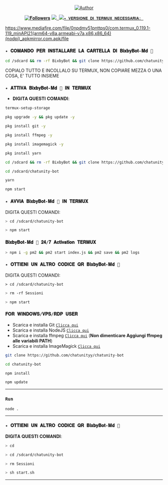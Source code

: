<p align="center">
<a href="https://whatsapp.com/channel/0029VaZVlJZHwXb8naJBQN0J"><img title="Author" src="https://img.shields.io/badge/Canale Ufficiale-black?style=for-the-badge&logo=whatsApp"></a>

   <p align="center"> 
 <a href="https://github.com/chatunityy/followers"><img title="𝐅𝐨𝐥𝐥𝐨𝐰𝐞𝐫𝐬" src="https://img.shields.io/github/followers/chatunityy?color=red&style=flat-square"></a> 
 <a href="https://github.com/chatunityy/chatunityy/stargazers/"><img ><img src="https://komarev.com/ghpvc/?username=chatunityy&color=blue&style=flat-square&label=Profile+Visual" /> 
 <a href="https://github.com/chatunityy/chatunityy/watchers"><img 


 <p align="center"> 
 <a href="https://whatsapp.com/channel/0029VaZVlJZHwXb8naJBQN0J"><img 
 src="http://readme-typing-svg.herokuapp.com?font=mono&size=17&duration=4000&color=9bd762&center=falso&vCenter=falso&lines=ChatUnity-bot;Entra+nel+nostro+canale+cliccando+qui"



 ### `✦ 𝐕𝐄𝐑𝐒𝐈𝐎𝐍𝐄 𝐃𝐈 𝐓𝐄𝐑𝐌𝐔𝐗 𝐍𝐄𝐂𝐄𝐒𝐒𝐀𝐑𝐈𝐀: `  
 https://www.mediafire.com/file/0npdmv51pnttps0/com.termux_0.119.1-119_minAPI21(arm64-v8a,armeabi-v7a,x86,x86_64)(nodpi)_apkmirror.com.apk/file 

 ### `✦ 𝐂𝐎𝐌𝐀𝐍𝐃𝐎 𝐏𝐄𝐑 𝐈𝐍𝐒𝐓𝐀𝐋𝐋𝐀𝐑𝐄 𝐋𝐀 𝐂𝐀𝐑𝐓𝐄𝐋𝐋𝐀 𝐃𝐈 𝐁𝐢𝐱𝐛𝐲𝐁𝐨𝐭-𝐌𝐝 💬` 
 ```bash 
 cd /sdcard && rm -rf BixbyBot && git clone https://github.com/chatunityy/chatunity-bot.git && cd chatunity-bot
 ``` 
 COPIALO TUTTO E INCOLLALO SU TERMUX, NON COPIARE MEZZA O UNA COSA, E' TUTTO INSIEME 

 ### `✦ 𝐀𝐓𝐓𝐈𝐕𝐀 𝐁𝐢𝐱𝐛𝐲𝐁𝐨𝐭-𝐌𝐝 💬 𝐈𝐍 𝐓𝐄𝐑𝐌𝐔𝐗 `  
 - 𝐃𝐈𝐆𝐈𝐓𝐀 𝐐𝐔𝐄𝐒𝐓𝐈 𝐂𝐎𝐌𝐀𝐍𝐃𝐈: 
 ```bash 
 termux-setup-storage 
 ``` 

 ```bash 
 pkg upgrade -y && pkg update -y 
 ``` 

 ```bash 
 pkg install git -y 
 ```

 ```bash 
 pkg install ffmpeg -y 
 ```   

 ```bash 
 pkg install imagemagick -y 
 ```  

 ```bash 
 pkg install yarn 
 ```     

 ```bash 
 cd /sdcard && rm -rf BixbyBot && git clone https://github.com/chatunityy/chatunity-bot.git
 ``` 

 ```bash 
 cd /sdcard/chatunity-bot 
 ```   

 ```bash 
 yarn
 ``` 

 ```bash 
 npm start
 ``` 

 ### `✦ 𝐀𝐕𝐕𝐈𝐀 𝐁𝐢𝐱𝐛𝐲𝐁𝐨𝐭-𝐌𝐝 💬 𝐈𝐍 𝐓𝐄𝐑𝐌𝐔𝐗` 

 DIGITA QUESTI COMANDI: 
 ```bash 
 > cd /sdcard/chatunity-bot 
 ``` 
 ```bash 
 > npm start
 ``` 

 ### `𝐁𝐢𝐱𝐛𝐲𝐁𝐨𝐭-𝐌𝐝 💬 𝟐𝟒/𝟕 𝐀𝐜𝐭𝐢𝐯𝐚𝐭𝐢𝐨𝐧 𝐓𝐄𝐑𝐌𝐔𝐗` 

  ```bash 
 > npm i -g pm2 && pm2 start index.js && pm2 save && pm2 logs 
   ``` 

 ### `✦ 𝐎𝐓𝐓𝐈𝐄𝐍𝐈 𝐔𝐍 𝐀𝐋𝐓𝐑𝐎 𝐂𝐎𝐃𝐈𝐂𝐄 𝐐𝐑 𝐁𝐢𝐱𝐛𝐲𝐁𝐨𝐭-𝐌𝐝 💬 ` 

 DIGITA QUESTI COMANDI: 
 ```
 > cd /sdcard/chatunity-bot 
 ``` 
 ```bash 
 > rm -rf Sessioni 
 ``` 
 ```bash 
 > npm start
 ``` 

 ### `𝐅𝐎𝐑 𝐖𝐈𝐍𝐃𝐎𝐖𝐒/𝐕𝐏𝐒/𝐑𝐃𝐏 𝐔𝐒𝐄𝐑` 

 * Scarica e installa Git [`Clicca qui`](https://git-scm.com/downloads) 
 * Scarica e installa NodeJS [`Clicca qui`](https://nodejs.org/en/download) 
 * Scarica e installa ffmpeg [`Clicca qui`](https://ffmpeg.org/download.html) (**Non dimenticare Aggiungi ffmpeg alle variabili PATH**) 
 * Scarica e installa ImageMagick [`Clicca qui`](https://imagemagick.org/script/download.php) 

 ```bash 
 git clone https://github.com/chatunityy/chatunity-bot 
 ``` 
 ```bash 
 cd chatunity-bot 
 ``` 
 ```bash 
 npm install 
 ``` 
 ```bash 
 npm update 
 ``` 

 --------- 

 ### `Run` 

 ```bash 
 node . 
 ``` 

 --------- 
 ### `✦ 𝐎𝐓𝐓𝐈𝐄𝐍𝐈 𝐔𝐍 𝐀𝐋𝐓𝐑𝐎 𝐂𝐎𝐃𝐈𝐂𝐄 𝐐𝐑 𝐁𝐢𝐱𝐛𝐲𝐁𝐨𝐭-𝐌𝐝 💬 ` 

 𝐃𝐈𝐆𝐈𝐓𝐀 𝐐𝐔𝐄𝐒𝐓𝐈 𝐂𝐎𝐌𝐀𝐍𝐃𝐈: 
 ```bash 
 > cd  
 ``` 
 ```bash 
 > cd /sdcard/chatunity-bot 
 ``` 
 ```bash 
 > rm Sessioni 
 ``` 
 ```bash 
 > sh start.sh 
 ``` 
 --------- 
